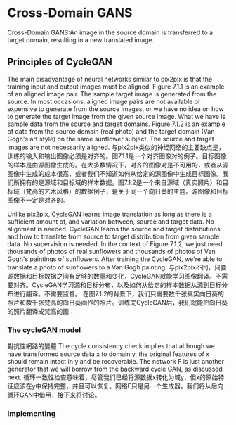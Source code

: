 # Cross-Domain GANS 

Cross-Domain GANS:An image in the source domain is transferred to a target domain, resulting in a new translated image.

## Principles of CycleGAN
The main disadvantage of neural networks similar to pix2pix is that the training input and output images must be aligned. Figure 7.1.1 is an example of an aligned image pair. The sample target image is generated from the source. In most occasions, aligned image pairs are not available or expensive to generate from the source images, or we have no idea on how to generate the target image from the given source image. What we have is sample data from the source and target domains. Figure 7.1.2 is an example of data from the source domain (real photo) and the target domain (Van Gogh's art style) on the same sunflower subject. The source and target images are not necessarily aligned.
与pix2pix类似的神经网络的主要缺点是，训练的输入和输出图像必须是对齐的。图7.1.1是一个对齐图像对的例子。目标图像的样本是由源图像生成的。在大多数情况下，对齐的图像对是不可用的，或者从源图像中生成的成本很高，或者我们不知道如何从给定的源图像中生成目标图像。我们所拥有的是源域和目标域的样本数据。图7.1.2是一个来自源域（真实照片）和目标域（梵高的艺术风格）的数据例子，是关于同一个向日葵的主题。源图像和目标图像不一定是对齐的。

Unlike pix2pix, CycleGAN learns image translation as long as there is a sufficient amount of, and variation between, source and target data. No alignment is needed. CycleGAN learns the source and target distributions and how to translate from source to target distribution from given sample data. No supervision is needed.
In the context of Figure 7.1.2, we just need thousands of photos of real sunflowers and thousands of photos of Van Gogh's paintings of sunflowers. After training the CycleGAN, we're able to translate a photo of sunflowers to a Van Gogh painting:
与pix2pix不同，只要源数据和目标数据之间有足够的数量和变化，CycleGAN就能学习图像翻译。不需要对齐。CycleGAN学习源和目标分布，以及如何从给定的样本数据从源到目标分布进行翻译。不需要监督。
在图7.1.2的背景下，我们只需要数千张真实向日葵的照片和数千张梵高的向日葵画作的照片。训练完CycleGAN后，我们就能把向日葵的照片翻译成梵高的画：


### The cycleGAN model 
對抗性網路的變體
The cycle consistency check implies that although we have transformed source data x to domain y, the original features of x should remain intact in y and be recoverable. The network F is just another generator that we will borrow from the backward cycle GAN, as discussed next.
循环一致性检查意味着，尽管我们已经将源数据x转化为域y，但x的原始特征应该在y中保持完整，并且可以恢复。网络F只是另一个生成器，我们将从后向循环GAN中借用，接下来将讨论。
### Implementing
